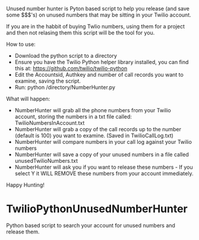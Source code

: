 Unused number hunter is Pyton based script to help you release (and save some $$$'s) on unused numbers that may be sitting in your Twilio account. 

If you are in the habbit of buying Twlio numbers, using them for a project and then not relasing them this script will be the tool for you. 

How to use: 
- Download the python script to a directory
- Ensure you have the Twilio Python helper library installed, you can find this at: https://github.com/twilio/twilio-python
- Edit the Accountsid, Authkey and number of call records you want to examine, saving the script.
- Run: python /directory/NumberHunter.py

What will happen:
 - NumberHunter will grab all the phone numbers from your Twilio account, storing the numbers in a txt file called: TwilioNumbersInAccount.txt
 - NumberHunter will grab a copy of the call records up to the number (default is 100) you want to examine. (Saved in TwilioCallLog.txt)
 - NumberHunter will compare numbers in your call log against your Twilio numbers
 - NumberHunter will save a copy of your unused numbers in a file called unusedTwilioNumbers.txt
 - NumberHunter will ask you if you want to release these numbers - If you select Y it WILL REMOVE these numbers from your account immediately. 
 
Happy Hunting!


# TwilioPythonUnusedNumberHunter
Python based script to search your account for unused numbers and release them.
